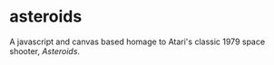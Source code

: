 # asteroids
A javascript and canvas based homage to Atari's classic 1979 space shooter, *Asteroids*.
